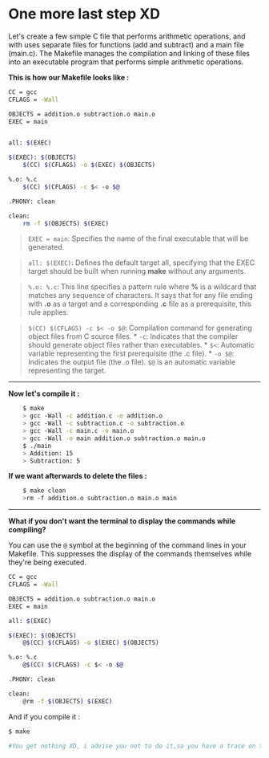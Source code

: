 # One more last step XD

Let's create a few simple C file that performs arithmetic operations, and with uses separate files for functions (add and subtract) and a main file (main.c). The Makefile manages the compilation and linking of these files into an executable program that performs simple arithmetic operations. 

**This is how our Makefile looks like :**
```bash
CC = gcc
CFLAGS = -Wall 

OBJECTS = addition.o subtraction.o main.o
EXEC = main


all: $(EXEC)

$(EXEC): $(OBJECTS)
	$(CC) $(CFLAGS) -o $(EXEC) $(OBJECTS)

%.o: %.c
	$(CC) $(CFLAGS) -c $< -o $@

.PHONY: clean

clean:
	rm -f $(OBJECTS) $(EXEC)

```
> `EXEC = main`: Specifies the name of the final executable that will be generated.

> `all: $(EXEC)`: Defines the default target all, specifying that the EXEC target should be built when running **make** without any arguments.

> `%.o: %.c`: This line specifies a pattern rule where **%** is a wildcard that matches any sequence of characters. It says that for any file ending with **.o** as a target and a corresponding **.c** file as a prerequisite, this rule applies.

> `$(CC) $(CFLAGS) -c $< -o $@`: Compilation command for generating object files from C source files.
    * `-c`: Indicates that the compiler should generate object files rather than executables.
    * `$<`: Automatic variable representing the first prerequisite (the .c file).
    * `-o $@`: Indicates the output file (the .o file). `$@` is an automatic variable representing the target.
- - - 
**Now let's compile it :**
```bash
    $ make 
    > gcc -Wall -c addition.c -o addition.o
    > gcc -Wall -c subtraction.c -o subtraction.o
    > gcc -Wall -c main.c -o main.o
    > gcc -Wall -o main addition.o subtraction.o main.o
    $ ./main
    > Addition: 15
    > Subtraction: 5
```

**If we want afterwards to delete the files :**

```bash 
    $ make clean
    >rm -f addition.o subtraction.o main.o main
```
- - - 
**What if you don't want the terminal to display the commands while compiling?**

You can use the `@` symbol at the beginning of the command lines in your Makefile. This suppresses the display of the commands themselves while they're being executed.
```bash 
CC = gcc
CFLAGS = -Wall 

OBJECTS = addition.o subtraction.o main.o
EXEC = main

all: $(EXEC)

$(EXEC): $(OBJECTS)
	@$(CC) $(CFLAGS) -o $(EXEC) $(OBJECTS)

%.o: %.c
	@$(CC) $(CFLAGS) -c $< -o $@

.PHONY: clean

clean:
	@rm -f $(OBJECTS) $(EXEC)

```
And if you compile it :
```bash
$ make

#You get nothing XD, i advise you not to do it,so you have a trace on the compilation process.
```

